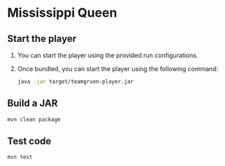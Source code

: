 # Mississippi Queen

## Start the player

1. You can start the player using the provided run configurations.
2. Once bundled, you can start the player using the following command:
   
    ```bash
    java -jar target/teamgruen-player.jar
    ```

## Build a JAR
```bash
mvn clean package
```

## Test code
```bash
mvn test
```